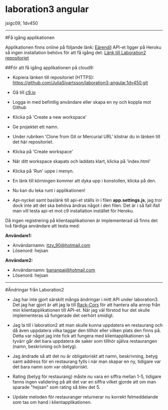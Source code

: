 # laboration3 angular
jsigc09, 1dv450

----------------------
#Få igång applikationen

Applikationen finns online på följande länk: [Eärendil](http://juliasivartsson.one)
API-et ligger på Heroku så ingen installation behövs för att få igång det. [Länk till Laboration2 repositoriet](https://github.com/JuliaSivartsson/laboration2-ruby-1dv450)

##För att få igång applikationen på cloud9:

* Kopiera länken till repositoriet (HTTPS): https://github.com/JuliaSivartsson/laboration3-angular.1dv450.git

* Gå till [c9.io](https://c9.io/)
* Logga in med befintlig användare eller skapa en ny och koppla mot Github
* Klicka på 'Create a new workspace'
* Ge projektet ett namn.
* Under rubriken 'Clone from Git or Mercurial URL' klistrar du in länken till det här repositoriet.
* Klicka på 'Create workspace'

* När ditt workspace skapats och laddats klart, klicka på 'index.html'
* Klicka på 'Run' uppe i menyn.
* En länk till körningen kommer att dyka upp i konstollen, klicka på den.
* Nu kan du leka runt i applikationen!

* Api-nyckel samt baslänk till api-et ställs in i filen **app.settings.js**, jag tror dock inte att det ska behöva ändras något i den filen. Det är i så fall ifall man vill testa api-et mot c9 installation instället för Heroku.


Då ingen registrering på klientapplikationen är implementerad så finns det två färdiga användare att testa med:

**Användare1:**
* Användarnamn: itzy_90@hotmail.com
* Lösenord: hejsan

**Användare2:**
* Användarnamn: bananpaj@hotmail.com
* Lösenord: hejsan



----------------------

#Ändringar från Laboration2
* Jag har inte gjort särskilt många ändringar i mitt API under laboration3. Det jag har gjort är att jag la till [Rack-Cors](https://github.com/cyu/rack-cors)
för att hantera alla anrop från min klientapplikationen till API-et. När jag väl förstod hur det skulle implementeras så fungerade
det oerhört smidigt.

* Jag la till i laboration2 att man skulle kunna uppdatera en restaurang och då även uppdatera vilka taggar den tillhör eller vilken plats
den finns på. Detta var något jag inte fick att fungera med klientapplikationen så tyvärr går det bara uppdatera de saker som tillhör
själva restaurangen (namn, beskrivning och betyg).

* Jag ändrade så att det nu är obligatoriskt att namn, beskrivning, betyg samt address för en restaurang fylls i när man skapar en ny, tidigare var det bara namn som var obligatoriskt.

* Rating (betyg för restaurang) måste nu vara en siffra mellan 1-5, tidigare fanns ingen validering på att det var en siffra vilket gjorde att om man sparade "hejsan" som rating så blev det 5. 

* Update metoden för restauranger returnerar nu korrekt felmeddelande som tas om hand i klientapplikationen. 

